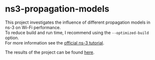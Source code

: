# ns3-propagation-models
This project investigates the influence of different propagation models in ns-3 on Wi-Fi performance.  
To reduce build and run time, I recommend using the ``--optimized-build`` option.  
For more information see the [official ns-3 tutorial](https://www.nsnam.org/docs/release/3.40/tutorial/html/index.html).

The results of the project can be found [here](https://github.com/SophiaNow/ns3-propagation-models/blob/main/Investigating_the_Influence_of_Propagation_Loss-Nowicki.pdf).
